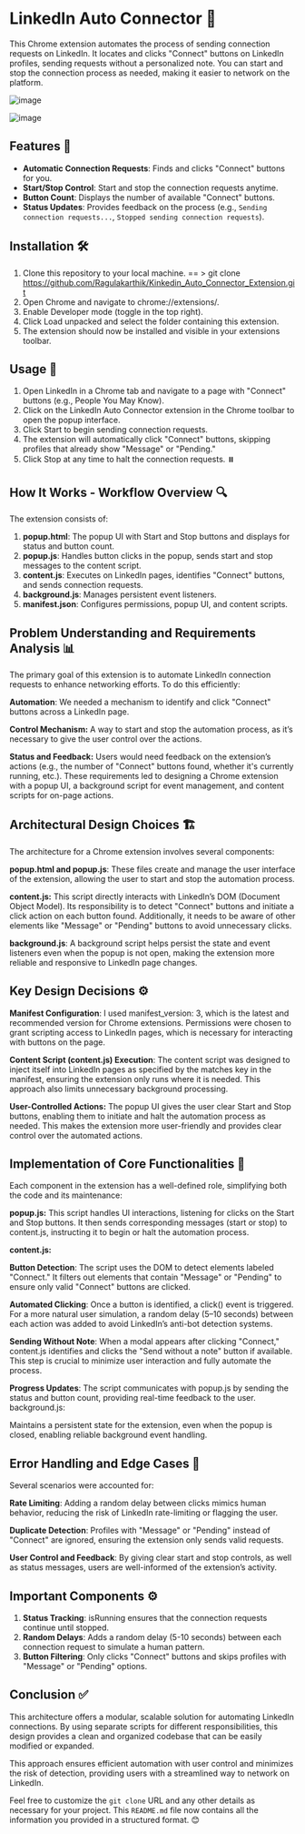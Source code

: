 # LinkedIn Auto Connector 🚀

This Chrome extension automates the process of sending connection requests on LinkedIn. It locates and clicks "Connect" buttons on LinkedIn profiles, sending requests without a personalized note. You can start and stop the connection process as needed, making it easier to network on the platform.

![image](https://github.com/user-attachments/assets/8b4e3861-7a5e-4fb3-8c22-f5933f6ba9d8)


![image](https://github.com/user-attachments/assets/d5008d6b-1006-4769-a738-3c93254c1b87)


## Features 🌟
- **Automatic Connection Requests**: Finds and clicks "Connect" buttons for you.
- **Start/Stop Control**: Start and stop the connection requests anytime.
- **Button Count**: Displays the number of available "Connect" buttons.
- **Status Updates**: Provides feedback on the process (e.g., `Sending connection requests...`, `Stopped sending connection requests`).

## Installation 🛠️
1. Clone this repository to your local machine. == > git clone https://github.com/Ragulakarthik/Kinkedin_Auto_Connector_Extension.git
2. Open Chrome and navigate to chrome://extensions/.
3. Enable Developer mode (toggle in the top right).
4. Click Load unpacked and select the folder containing this extension.
5. The extension should now be installed and visible in your extensions toolbar.

## Usage  📖
1. Open LinkedIn in a Chrome tab and navigate to a page with "Connect" buttons (e.g., People You May Know).
2. Click on the LinkedIn Auto Connector extension in the Chrome toolbar to open the popup interface.
3. Click Start to begin sending connection requests.
4. The extension will automatically click "Connect" buttons, skipping profiles that already show "Message" or "Pending."
5. Click Stop at any time to halt the connection requests. ⏸️

## How It Works - Workflow Overview  🔍
The extension consists of:

1. **popup.html**: The popup UI with Start and Stop buttons and displays for status and button count.
2. **popup.js**: Handles button clicks in the popup, sends start and stop messages to the content script.
3. **content.js**: Executes on LinkedIn pages, identifies "Connect" buttons, and sends connection requests.
4. **background.js**: Manages persistent event listeners.
5. **manifest.json**: Configures permissions, popup UI, and content scripts.

## Problem Understanding and Requirements Analysis  📊
The primary goal of this extension is to automate LinkedIn connection requests to enhance networking efforts. To do this efficiently:

**Automation**: We needed a mechanism to identify and click "Connect" buttons across a LinkedIn page.

**Control Mechanism:** A way to start and stop the automation process, as it’s necessary to give the user control over the actions.

**Status and Feedback:** Users would need feedback on the extension’s actions (e.g., the number of "Connect" buttons found, whether it's currently running, etc.). These requirements led to designing a Chrome extension with a popup UI, a background script for event management, and content scripts for on-page actions.

## Architectural Design Choices  🏗️
The architecture for a Chrome extension involves several components:

**popup.html and popup.js**: These files create and manage the user interface of the extension, allowing the user to start and stop the automation process.

**content.js:** This script directly interacts with LinkedIn’s DOM (Document Object Model). Its responsibility is to detect "Connect" buttons and initiate a click action on each button found. Additionally, it needs to be aware of other elements like "Message" or "Pending" buttons to avoid unnecessary clicks.

**background.js**: A background script helps persist the state and event listeners even when the popup is not open, making the extension more reliable and responsive to LinkedIn page changes.

## Key Design Decisions ⚙️

**Manifest Configuration**: I used manifest_version: 3, which is the latest and recommended version for Chrome extensions. Permissions were chosen to grant scripting access to LinkedIn pages, which is necessary for interacting with buttons on the page.

**Content Script (content.js) Execution**: The content script was designed to inject itself into LinkedIn pages as specified by the matches key in the manifest, ensuring the extension only runs where it is needed. This approach also limits unnecessary background processing.

**User-Controlled Actions:** The popup UI gives the user clear Start and Stop buttons, enabling them to initiate and halt the automation process as needed. This makes the extension more user-friendly and provides clear control over the automated actions.

## Implementation of Core Functionalities  🚀
Each component in the extension has a well-defined role, simplifying both the code and its maintenance:

**popup.js:**
This script handles UI interactions, listening for clicks on the Start and Stop buttons.
It then sends corresponding messages (start or stop) to content.js, instructing it to begin or halt the automation process.

**content.js:**

**Button Detection**: The script uses the DOM to detect elements labeled "Connect." It filters out elements that contain "Message" or "Pending" to ensure only valid "Connect" buttons are clicked.

**Automated Clicking**: Once a button is identified, a click() event is triggered. For a more natural user simulation, a random delay (5–10 seconds) between each action was added to avoid LinkedIn’s anti-bot detection systems.

**Sending Without Note**: When a modal appears after clicking "Connect," content.js identifies and clicks the "Send without a note" button if available. This step is crucial to minimize user interaction and fully automate the process.

**Progress Updates**: The script communicates with popup.js by sending the status and button count, providing real-time feedback to the user.
background.js:

Maintains a persistent state for the extension, even when the popup is closed, enabling reliable background event handling.

## Error Handling and Edge Cases  🚧

Several scenarios were accounted for:

**Rate Limiting**: Adding a random delay between clicks mimics human behavior, reducing the risk of LinkedIn rate-limiting or flagging the user.

**Duplicate Detection**: Profiles with "Message" or "Pending" instead of "Connect" are ignored, ensuring the extension only sends valid requests.

**User Control and Feedback**: By giving clear start and stop controls, as well as status messages, users are well-informed of the extension’s activity.

## Important Components ⚙️

1. **Status Tracking**: isRunning ensures that the connection requests continue until stopped.
2. **Random Delays**: Adds a random delay (5-10 seconds) between each connection request to simulate a human pattern.
3. **Button Filtering**: Only clicks "Connect" buttons and skips profiles with "Message" or "Pending" options.

## Conclusion ✅
This architecture offers a modular, scalable solution for automating LinkedIn connections. By using separate scripts for different responsibilities, this design provides a clean and organized codebase that can be easily modified or expanded.

This approach ensures efficient automation with user control and minimizes the risk of detection, providing users with a streamlined way to network on LinkedIn.

Feel free to customize the `git clone` URL and any other details as necessary for your project. This `README.md` file now contains all the information you provided in a structured format.  😊
